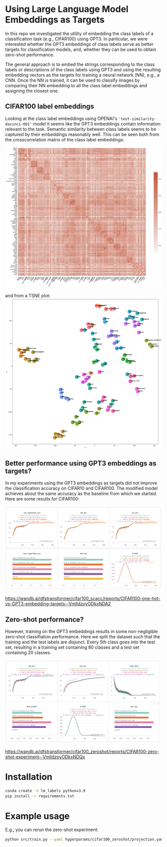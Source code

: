 # Using Large Language Model Embeddings as Targets 

In this repo we investigated the utility of embedding the class labels of a classification task (e.g., CIFAR100) using GPT3.
In particular, we were interested whether the GPT3 embeddings of class labels serve as better targets for classification models, and,
whether they can be used to obtain zero-shot performance. 

The general approach is to embed the strings corresponding to the class labels or descriptions of the class labels using GPT3 and 
using the resulting embedding vectors as the targets for training a neural network (NN), e.g., a CNN. Once the NN is trained, 
it can be used to classify images by comparing their NN embedding to all the class label embeddings and assigning the closest
one. 

## CIFAR100 label embeddings

Looking at the class label embeddings using OPENAI's `'text-similarity-davinci-001'` model 
it seems like the GPT3 embeddings contain information relevant to the task. Semantic similarity 
between class labels seems to be captured by their embeddings reasonably well. This can be seen
both from the crosscorrelation matrix of the class label embeddings:

![cifar100 babbage crosscorrelation](./results/cifar100_crosscorrelation.png)

and from a TSNE plot:
![cifar100 tsne2d](./results/cifar100_tsne2d.png)

## Better performance using GPT3 embeddings as targets?

In my experiments using the GPT3 embeddings as targets did not improve the classification accuracy on CIFAR10 and CIFAR100.
The modified model achieves about the same accuracy as the baseline from which we started. Here are some results for CIFAR100:

![cifar100 result](./results/cifar100.png)

https://wandb.ai/dfstransformer/cifar100_scacc/reports/CIFAR100-one-hot-vs-GPT3-embedding-targets--VmlldzoyODkxNDA2

## Zero-shot performance?

However, training on the GPT3 embeddings results in some non-negligible zero-shot classifiation performance.
Here we split the dataset such that the training and the test labels are disjunct. Every 5th class goes into the test set, 
resulting in a training set containing 80 classes and a test set containing 20 classes.

![cifar100 zeroshot result](./results/cifar100_zeroshot.png)

https://wandb.ai/dfstransformer/cifar100_zeroshot/reports/CIFAR100-zero-shot-experiment--VmlldzoyODkxNDQx

# Installation

```bash
conda create -n lm_labels python=3.9
pip install -r requirements.txt
```

# Example usage

E.g., you can rerun the zero-shot experiment:

```bash
python src/train.py --yaml hyperparams/cifar100_zeroshot/projection.yaml --wandb_project cifar100_zeroshot --wandb_name emb_ce_projection
```

